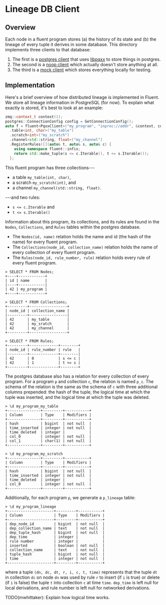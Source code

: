 # Lineage DB Client

## Overview
Each node in a fluent program stores (a) the history of its state and (b) the
lineage of every tuple it derives in some database. This directory implements
three clients to that database:

1. The first is a [postgres client](pqxx_client.h) that uses
   [libpqxx](libpqxx_site) to store things in postgres.
2. The second is a [noop client](noop_client.h) which actually doesn't store
   anything at all.
3. The third is a [mock client](mock_client.h) which stores everything locally
   for testing.

## Implementation
Here's a brief overview of how distributed lineage is implemented in Fluent.
We store all lineage information in PostgreSQL (for now). To explain what
exactly is stored, it's best to look at an example:

```c++
zmq::context_t context(1);
postgres::ConnectionConfig config = GetConnectionConfig();
auto f = fluent<PqxxClient>("my_program", "inproc://addr", &context, config)
  .table<int, char>("my_table")
  .scratch<int>("my_scratch")
  .channel<std::string, float>("my_channel")
  .RegisterRules([](auto& t, auto& s, auto& c) {
    using namespace fluent::infix;
    return std::make_tuple(s <= c.Iterable(), t <= s.Iterable());
  };
```

This fluent program has three collections---

- a table `my_table(int, char)`,
- a scratch `my_scratch(int)`, and
- a channel `my_channel(std::string, float)`.

---and two rules:

- `s <= c.Iterable` and
- `t <= s.Iterable()`

Information about this program, its collections, and its rules are found in the
`Nodes`, `Collections`, and `Rules` tables within the postgres database.

- The `Nodes(id, name)` relation holds the name and id (the hash of the name)
  for every fluent program.
- The `Collections(node_id, collection_name)` relation holds the name of every
  collection of every fluent program.
- The `Rules(node_id, rule_number, rule)` relation holds every rule of every
  fluent program.

```
> SELECT * FROM Nodes;
+----+------------+
| id | name       |
|----+------------|
| 42 | my_program |
+----+------------+

> SELECT * FROM Collections;
+---------+-----------------+
| node_id | collection_name |
|---------+-----------------|
| 42      | my_table        |
| 42      | my_sratch       |
| 42      | my_channel      |
+---------+-----------------+

> SELECT * FROM Rules;
+---------+-------------+--------+
| node_id | rule_number | rule   |
|---------+-------------+--------|
| 42      | 0           | s <= c |
| 42      | 1           | t <= s |
+---------+-------------+--------+
```

The postgres database also has a relation for every collection of every
program. For a program `p` and collection `c`, the relation is named `p_c`. The
schema of the relation is the same as the schema of `c` with three additional
columns prepended: the hash of the tuple, the logical time at which the tuple
was inserted, and the logical time at which the tuple was deleted.

```
> \d my_program_my_table
+---------------+---------+-----------+
| Column        | Type    | Modifiers |
+---------------+---------+-----------+
| hash          | bigint  | not null  |
| time_inserted | integer | not null  |
| time_deleted  | integer |           |
| col_0         | integer | not null  |
| col_1         | char(1) | not null  |
+---------------+---------+-----------+

> \d my_program_my_scratch
+---------------+---------+-----------+
| Column        | Type    | Modifiers |
+---------------+---------+-----------+
| hash          | bigint  | not null  |
| time_inserted | integer | not null  |
| time_deleted  | integer |           |
| col_0         | integer | not null  |
+---------------+---------+-----------+
```

Additionally, for each program `p`, we generate a `p_lineage` table:

```
> \d my_program_lineage
+---------------------+---------+-----------+
| Column              | Type    | Modifiers |
+---------------------+---------+-----------+
| dep_node_id         | bigint  | not null  |
| dep_collection_name | text    | not null  |
| dep_tuple_hash      | bigint  | not null  |
| dep_time            | integer |           |
| rule number         | integer |           |
| inserted            | boolean | not null  |
| collection_name     | text    | not null  |
| tuple_hash          | bigint  | not null  |
| time                | integer | not null  |
+---------------------+---------+-----------+
```

where a tuple `(dn, dc, dt, r, i, c, t, time)` represents that the tuple `dt`
in collection `dc` on node `dn` was used by rule `r` to insert (if `i` is true)
or delete (if `i` is false) the tuple `t` into collection `c` at time `time`.
`dep_time` is left null for local derivations, and rule number is left null for
networked derivations.

TODO(mwhittaker): Explain how logical time works.

[libpqxx_site]: http://pqxx.org/development/libpqxx/
